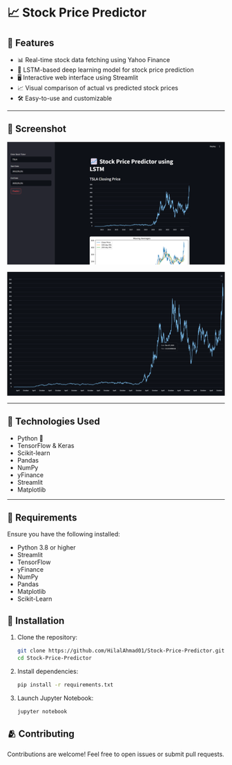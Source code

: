 # 📈 Stock Price Predictor



## 🚀 Features

- 📊 Real-time stock data fetching using Yahoo Finance  
- 🤖 LSTM-based deep learning model for stock price prediction  
- 🖥️ Interactive web interface using Streamlit  
- 📈 Visual comparison of actual vs predicted stock prices  
- 🛠️ Easy-to-use and customizable  

---

## 📸 Screenshot
![App Screenshot](https://github.com/HilalAhmad01/Stock-Price-Predictor/blob/main/screenshots/Screenshot%202025-04-10%20224637.png)

![App Screenshot](https://github.com/HilalAhmad01/Stock-Price-Predictor/blob/main/screenshots/tsla%20stock%20chart.png)

---

## 🧠 Technologies Used

- Python 🐍  
- TensorFlow & Keras  
- Scikit-learn  
- Pandas  
- NumPy  
- yFinance  
- Streamlit  
- Matplotlib  

---

## 📝 Requirements

Ensure you have the following installed:

- Python 3.8 or higher
- Streamlit
- TensorFlow
- yFinance
- NumPy
- Pandas
- Matplotlib
- Scikit-Learn



## 🤖 Installation
1. Clone the repository:
    ```bash
    git clone https://github.com/HilalAhmad01/Stock-Price-Predictor.git
    cd Stock-Price-Predictor
    ```
2. Install dependencies:
    ```bash
    pip install -r requirements.txt
    ```
3. Launch Jupyter Notebook:
    ```bash
    jupyter notebook
    ```

   

## 🫂 Contributing
Contributions are welcome! Feel free to open issues or submit pull requests.




